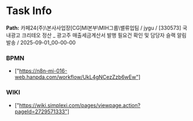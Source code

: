 # Task Info

**Path:** 카페24(주)\본사사업장\[CG]MI본부\MIH그룹\밸류업팀 / jygu / [330573] 국내광고 크리테오 정산 _ 광고주 매출세금계산서 발행 필요건 확인 및 담당자 슬랙 알림 발송 / 2025-09-01_00-00-00

### BPMN
- ["https://n8n-mi-016-web.hanpda.com/workflow/UkL4gNCezZzb6wEw"]

### WIKI
- ["https://wiki.simplexi.com/pages/viewpage.action?pageId=2729571333"]

